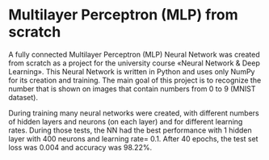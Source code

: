 # Multilayer Perceptron (MLP) from scratch
A fully connected Multilayer Perceptron (MLP) Neural Network was created from scratch as a project for the university course «Neural Network & Deep Learning». This Neural Network is written in Python and uses only NumPy for its creation and training. The main goal of this project is to recognize the number that is shown on images that contain numbers from 0 to 9 (MNIST dataset).

During training many neural networks were created, with different numbers of hidden layers and neurons (on each layer) and for different learning rates.
During those tests, the NN had the best performance with 1 hidden layer with 400 neurons and learning rate= 0.1. After 40 epochs, the test set loss was 0.004 and accuracy was 98.22%.
